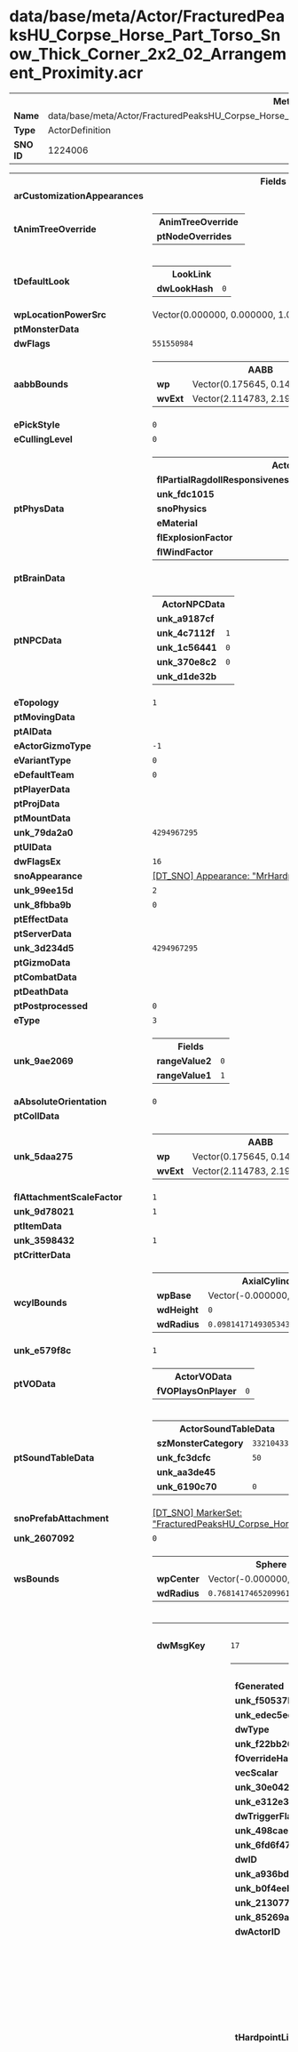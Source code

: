 <h1>data/base/meta/Actor/FracturedPeaksHU_Corpse_Horse_Part_Torso_Snow_Thick_Corner_2x2_02_Arrangement_Proximity.acr</h1><table><tr><th colspan="100%">Metadata</th></tr><tr><td><b>Name</b></td><td>data/base/meta/Actor/FracturedPeaksHU_Corpse_Horse_Part_Torso_Snow_Thick_Corner_2x2_02_Arrangement_Proximity.acr</td></tr><tr><td><b>Type</b></td><td>ActorDefinition</td></tr><tr><td><b>SNO ID</b></td><td>1224006</td></tr></table>

<table><tr><th colspan="100%">Fields</th></tr><tr><td><b>arCustomizationAppearances</b></td><td></td></tr><tr><td><b>tAnimTreeOverride</b></td><td><table><tr><th colspan="100%">AnimTreeOverride</th></tr><tr><td><b>ptNodeOverrides</b></td><td></td></tr></table>

</td></tr><tr><td><b>tDefaultLook</b></td><td><table><tr><th colspan="100%">LookLink</th></tr><tr><td><b>dwLookHash</b></td><td><code>0</code></td></tr></table>

</td></tr><tr><td><b>wpLocationPowerSrc</b></td><td>Vector(0.000000, 0.000000, 1.000000)</td></tr><tr><td><b>ptMonsterData</b></td><td></td></tr><tr><td><b>dwFlags</b></td><td><code>551550984</code></td></tr><tr><td><b>aabbBounds</b></td><td><table><tr><th colspan="100%">AABB</th></tr><tr><td><b>wp</b></td><td>Vector(0.175645, 0.148385, 0.989430)</td></tr><tr><td><b>wvExt</b></td><td>Vector(2.114783, 2.190344, 1.145405)</td></tr></table>

</td></tr><tr><td><b>ePickStyle</b></td><td><code>0</code></td></tr><tr><td><b>eCullingLevel</b></td><td><code>0</code></td></tr><tr><td><b>ptPhysData</b></td><td><table><tr><th colspan="100%">ActorPhysicsData</th></tr><tr><td><b>flPartialRagdollResponsiveness</b></td><td><code>0.5</code></td></tr><tr><td><b>unk_fdc1015</b></td><td><code>0</code></td></tr><tr><td><b>snoPhysics</b></td><td><a href="..\Physics\RagdollBreakable.phy.md">[DT_SNO] Physics: "RagdollBreakable"</a></td></tr><tr><td><b>eMaterial</b></td><td><code>0</code></td></tr><tr><td><b>flExplosionFactor</b></td><td><code>1</code></td></tr><tr><td><b>flWindFactor</b></td><td><code>1</code></td></tr></table>


</td></tr><tr><td><b>ptBrainData</b></td><td></td></tr><tr><td><b>ptNPCData</b></td><td><table><tr><th colspan="100%">ActorNPCData</th></tr><tr><td><b>unk_a9187cf</b></td><td></td></tr><tr><td><b>unk_4c7112f</b></td><td><code>1</code></td></tr><tr><td><b>unk_1c56441</b></td><td><code>0</code></td></tr><tr><td><b>unk_370e8c2</b></td><td><code>0</code></td></tr><tr><td><b>unk_d1de32b</b></td><td></td></tr></table>


</td></tr><tr><td><b>eTopology</b></td><td><code>1</code></td></tr><tr><td><b>ptMovingData</b></td><td></td></tr><tr><td><b>ptAIData</b></td><td></td></tr><tr><td><b>eActorGizmoType</b></td><td><code>-1</code></td></tr><tr><td><b>eVariantType</b></td><td><code>0</code></td></tr><tr><td><b>eDefaultTeam</b></td><td><code>0</code></td></tr><tr><td><b>ptPlayerData</b></td><td></td></tr><tr><td><b>ptProjData</b></td><td></td></tr><tr><td><b>ptMountData</b></td><td></td></tr><tr><td><b>unk_79da2a0</b></td><td><code>4294967295</code></td></tr><tr><td><b>ptUIData</b></td><td></td></tr><tr><td><b>dwFlagsEx</b></td><td><code>16</code></td></tr><tr><td><b>snoAppearance</b></td><td><a href="..\Appearance\MrHardpoint.app.md">[DT_SNO] Appearance: "MrHardpoint"</a></td></tr><tr><td><b>unk_99ee15d</b></td><td><code>2</code></td></tr><tr><td><b>unk_8fbba9b</b></td><td><code>0</code></td></tr><tr><td><b>ptEffectData</b></td><td></td></tr><tr><td><b>ptServerData</b></td><td></td></tr><tr><td><b>unk_3d234d5</b></td><td><code>4294967295</code></td></tr><tr><td><b>ptGizmoData</b></td><td></td></tr><tr><td><b>ptCombatData</b></td><td></td></tr><tr><td><b>ptDeathData</b></td><td></td></tr><tr><td><b>ptPostprocessed</b></td><td><code>0</code></td></tr><tr><td><b>eType</b></td><td><code>3</code></td></tr><tr><td><b>unk_9ae2069</b></td><td><table><tr><th colspan="100%">Fields</th></tr><tr><td><b>rangeValue2</b></td><td><code>0</code></td></tr><tr><td><b>rangeValue1</b></td><td><code>1</code></td></tr></table>

</td></tr><tr><td><b>aAbsoluteOrientation</b></td><td><code>0</code></td></tr><tr><td><b>ptCollData</b></td><td></td></tr><tr><td><b>unk_5daa275</b></td><td><table><tr><th colspan="100%">AABB</th></tr><tr><td><b>wp</b></td><td>Vector(0.175645, 0.148385, 0.989430)</td></tr><tr><td><b>wvExt</b></td><td>Vector(2.114783, 2.190344, 1.145405)</td></tr></table>

</td></tr><tr><td><b>flAttachmentScaleFactor</b></td><td><code>1</code></td></tr><tr><td><b>unk_9d78021</b></td><td><code>1</code></td></tr><tr><td><b>ptItemData</b></td><td></td></tr><tr><td><b>unk_3598432</b></td><td><code>1</code></td></tr><tr><td><b>ptCritterData</b></td><td></td></tr><tr><td><b>wcylBounds</b></td><td><table><tr><th colspan="100%">AxialCylinder</th></tr><tr><td><b>wpBase</b></td><td>Vector(-0.000000, 0.000000, 0.000000)</td></tr><tr><td><b>wdHeight</b></td><td><code>0</code></td></tr><tr><td><b>wdRadius</b></td><td><code>0.09814171493053436</code></td></tr></table>

</td></tr><tr><td><b>unk_e579f8c</b></td><td><code>1</code></td></tr><tr><td><b>ptVOData</b></td><td><table><tr><th colspan="100%">ActorVOData</th></tr><tr><td><b>fVOPlaysOnPlayer</b></td><td><code>0</code></td></tr></table>


</td></tr><tr><td><b>ptSoundTableData</b></td><td><table><tr><th colspan="100%">ActorSoundTableData</th></tr><tr><td><b>szMonsterCategory</b></td><td><code>3321043346</code></td></tr><tr><td><b>unk_fc3dcfc</b></td><td><code>50</code></td></tr><tr><td><b>unk_aa3de45</b></td><td></td></tr><tr><td><b>unk_6190c70</b></td><td><code>0</code></td></tr></table>


</td></tr><tr><td><b>snoPrefabAttachment</b></td><td><a href="..\MarkerSet\FracturedPeaksHU_Corpse_Horse_Part_Torso_Snow_Thick_Corner_2x2_02_Composition.mrk.md">[DT_SNO] MarkerSet: "FracturedPeaksHU_Corpse_Horse_Part_Torso_Snow_Thick_Corner_2x2_02_Composition"</a></td></tr><tr><td><b>unk_2607092</b></td><td><code>0</code></td></tr><tr><td><b>wsBounds</b></td><td><table><tr><th colspan="100%">Sphere</th></tr><tr><td><b>wpCenter</b></td><td>Vector(-0.000000, 0.000000, 0.000000)</td></tr><tr><td><b>wdRadius</b></td><td><code>0.7681417465209961</code></td></tr></table>

</td></tr><tr><td><b>ptMsgTriggeredEvents</b></td><td><table><tr><th colspan="100%">MsgTriggeredEvent</th></tr><tr><td><b>dwMsgKey</b></td><td><code>17</code></td></tr><tr><td><b>ptTriggerEvent</b></td><td><table><tr><th colspan="100%">Type_528bfa99</th></tr><tr><td><b>fGenerated</b></td><td><code>0</code></td></tr><tr><td><b>unk_f50537b</b></td><td><code>0</code></td></tr><tr><td><b>unk_edec5ed</b></td><td><code>0</code></td></tr><tr><td><b>dwType</b></td><td><code>1384905369</code></td></tr><tr><td><b>unk_f22bb26</b></td><td><code>0</code></td></tr><tr><td><b>fOverrideHardpoint</b></td><td><code>0</code></td></tr><tr><td><b>vecScalar</b></td><td>Vector(1.000000, 1.000000)</td></tr><tr><td><b>unk_30e0427</b></td><td><code>0</code></td></tr><tr><td><b>unk_e312e34</b></td><td><code>0</code></td></tr><tr><td><b>dwTriggerFlags</b></td><td><code>0</code></td></tr><tr><td><b>unk_498cae5</b></td><td><code>0</code></td></tr><tr><td><b>unk_6fd6f47</b></td><td><code>0</code></td></tr><tr><td><b>dwID</b></td><td><code>0</code></td></tr><tr><td><b>unk_a936bd9</b></td><td><code>0</code></td></tr><tr><td><b>unk_b0f4eeb</b></td><td><code>0</code></td></tr><tr><td><b>unk_2130773</b></td><td><code>0</code></td></tr><tr><td><b>unk_85269a4</b></td><td><code>1</code></td></tr><tr><td><b>dwActorID</b></td><td><code>0</code></td></tr><tr><td><b>tHardpointLinks</b></td><td><table><tr><th colspan="100%">HardpointLink</th></tr><tr><td><b>tInfo</b></td><td><table><tr><th colspan="100%">HardpointInfo</th></tr><tr><td><b>dwHash</b></td><td><code>0</code></td></tr><tr><td><b>dwHashFlag</b></td><td><code>0</code></td></tr></table>

</td></tr></table>


<table><tr><th colspan="100%">HardpointLink</th></tr><tr><td><b>tInfo</b></td><td><table><tr><th colspan="100%">HardpointInfo</th></tr><tr><td><b>dwHash</b></td><td><code>80066341</code></td></tr><tr><td><b>dwHashFlag</b></td><td><code>0</code></td></tr></table>

</td></tr></table>


</td></tr><tr><td><b>unk_315ce85</b></td><td><table><tr><th colspan="100%">HardpointLink</th></tr><tr><td><b>tInfo</b></td><td><table><tr><th colspan="100%">HardpointInfo</th></tr><tr><td><b>dwHash</b></td><td><code>0</code></td></tr><tr><td><b>dwHashFlag</b></td><td><code>0</code></td></tr></table>

</td></tr></table>

</td></tr><tr><td><b>dwPad</b></td><td><code>0</code></td></tr><tr><td><b>unk_4102322</b></td><td><code>0</code></td></tr><tr><td><b>unk_ab8c139</b></td><td><code>0</code></td></tr><tr><td><b>vecScale</b></td><td>Vector(1.100000, 1.100000, 1.100000)</td></tr><tr><td><b>unk_96134cc</b></td><td><code>0</code></td></tr><tr><td><b>tConditions</b></td><td><table><tr><th colspan="100%">TriggerConditions</th></tr><tr><td><b>flChance</b></td><td><code>1</code></td></tr><tr><td><b>bMute</b></td><td><code>0</code></td></tr><tr><td><b>tDelay</b></td><td><code>0</code></td></tr><tr><td><b>unk_f0d960e</b></td><td><table><tr><th colspan="100%">Fields</th></tr><tr><td><b>rangeValue2</b></td><td><code>0</code></td></tr><tr><td><b>rangeValue1</b></td><td><code>0</code></td></tr></table>

</td></tr><tr><td><b>unk_b51df67</b></td><td><code>0</code></td></tr><tr><td><b>dwPad</b></td><td><code>0</code></td></tr><tr><td><b>unk_1db3ba0</b></td><td><code>0</code></td></tr><tr><td><b>unk_1dcbf67</b></td><td><table><tr><th colspan="100%">Fields</th></tr><tr><td><b>rangeValue1</b></td><td><code>0</code></td></tr><tr><td><b>rangeValue2</b></td><td><code>0</code></td></tr></table>

</td></tr><tr><td><b>eMaterial</b></td><td><code>0</code></td></tr><tr><td><b>dwConditionFlags</b></td><td><code>1038</code></td></tr><tr><td><b>ePlayerCountCondition</b></td><td><code>0</code></td></tr></table>

</td></tr><tr><td><b>unk_6cba752</b></td><td><code>0</code></td></tr><tr><td><b>unk_b9368ac</b></td><td><code>0</code></td></tr><tr><td><b>unk_9a2c9a0</b></td><td><code>0</code></td></tr><tr><td><b>unk_1149cd2</b></td><td><code>0</code></td></tr><tr><td><b>unk_e560b0b</b></td><td><code>4294967295</code></td></tr><tr><td><b>snoEffectGroup</b></td><td><a href="..\EffectGroup\interactiveVFX_destructible_bloodMist.efg.md">[DT_SNO] EffectGroup: "interactiveVFX_destructible_bloodMist"</a></td></tr><tr><td><b>transform</b></td><td><table><tr><th colspan="100%">PRTransform</th></tr><tr><td><b>q</b></td><td><table><tr><th colspan="100%">bcQuat</th></tr><tr><td><b>z</b></td><td><code>0</code></td></tr><tr><td><b>w</b></td><td><code>1</code></td></tr><tr><td><b>x</b></td><td><code>0</code></td></tr><tr><td><b>y</b></td><td><code>0</code></td></tr></table>

</td></tr><tr><td><b>wp</b></td><td>Vector(0.500000, 0.000000, 0.200000)</td></tr></table>

</td></tr><tr><td><b>unk_10405ce</b></td><td><code>0</code></td></tr><tr><td><b>dwUniqueID</b></td><td><code>0</code></td></tr></table>


</td></tr><tr><td><b>tCooldown</b></td><td><code>0</code></td></tr></table>


<table><tr><th colspan="100%">MsgTriggeredEvent</th></tr><tr><td><b>ptTriggerEvent</b></td><td><table><tr><th colspan="100%">Type_528bfa99</th></tr><tr><td><b>vecScale</b></td><td>Vector(1.100000, 1.100000, 1.100000)</td></tr><tr><td><b>unk_498cae5</b></td><td><code>0</code></td></tr><tr><td><b>unk_6cba752</b></td><td><code>0</code></td></tr><tr><td><b>unk_edec5ed</b></td><td><code>0</code></td></tr><tr><td><b>unk_315ce85</b></td><td><table><tr><th colspan="100%">HardpointLink</th></tr><tr><td><b>tInfo</b></td><td><table><tr><th colspan="100%">HardpointInfo</th></tr><tr><td><b>dwHash</b></td><td><code>0</code></td></tr><tr><td><b>dwHashFlag</b></td><td><code>0</code></td></tr></table>

</td></tr></table>

</td></tr><tr><td><b>unk_2130773</b></td><td><code>0</code></td></tr><tr><td><b>unk_f50537b</b></td><td><code>0</code></td></tr><tr><td><b>snoEffectGroup</b></td><td><a href="..\EffectGroup\interactiveVFX_destructible_snowPuff.efg.md">[DT_SNO] EffectGroup: "interactiveVFX_destructible_snowPuff"</a></td></tr><tr><td><b>dwActorID</b></td><td><code>0</code></td></tr><tr><td><b>unk_30e0427</b></td><td><code>0</code></td></tr><tr><td><b>dwUniqueID</b></td><td><code>0</code></td></tr><tr><td><b>dwPad</b></td><td><code>0</code></td></tr><tr><td><b>unk_4102322</b></td><td><code>0</code></td></tr><tr><td><b>unk_85269a4</b></td><td><code>1</code></td></tr><tr><td><b>unk_ab8c139</b></td><td><code>0</code></td></tr><tr><td><b>transform</b></td><td><table><tr><th colspan="100%">PRTransform</th></tr><tr><td><b>q</b></td><td><table><tr><th colspan="100%">bcQuat</th></tr><tr><td><b>z</b></td><td><code>0</code></td></tr><tr><td><b>w</b></td><td><code>1</code></td></tr><tr><td><b>x</b></td><td><code>0</code></td></tr><tr><td><b>y</b></td><td><code>0</code></td></tr></table>

</td></tr><tr><td><b>wp</b></td><td>Vector(0.000000, 0.000000, 0.100000)</td></tr></table>

</td></tr><tr><td><b>unk_1149cd2</b></td><td><code>0</code></td></tr><tr><td><b>dwType</b></td><td><code>1384905369</code></td></tr><tr><td><b>unk_e560b0b</b></td><td><code>4294967295</code></td></tr><tr><td><b>dwTriggerFlags</b></td><td><code>0</code></td></tr><tr><td><b>unk_b0f4eeb</b></td><td><code>0</code></td></tr><tr><td><b>fGenerated</b></td><td><code>0</code></td></tr><tr><td><b>unk_e312e34</b></td><td><code>0</code></td></tr><tr><td><b>dwID</b></td><td><code>0</code></td></tr><tr><td><b>unk_a936bd9</b></td><td><code>0</code></td></tr><tr><td><b>unk_10405ce</b></td><td><code>0</code></td></tr><tr><td><b>unk_b9368ac</b></td><td><code>0</code></td></tr><tr><td><b>fOverrideHardpoint</b></td><td><code>0</code></td></tr><tr><td><b>tConditions</b></td><td><table><tr><th colspan="100%">TriggerConditions</th></tr><tr><td><b>bMute</b></td><td><code>0</code></td></tr><tr><td><b>unk_1dcbf67</b></td><td><table><tr><th colspan="100%">Fields</th></tr><tr><td><b>rangeValue1</b></td><td><code>0</code></td></tr><tr><td><b>rangeValue2</b></td><td><code>0</code></td></tr></table>

</td></tr><tr><td><b>unk_b51df67</b></td><td><code>0</code></td></tr><tr><td><b>dwPad</b></td><td><code>0</code></td></tr><tr><td><b>flChance</b></td><td><code>1</code></td></tr><tr><td><b>unk_1db3ba0</b></td><td><code>0</code></td></tr><tr><td><b>tDelay</b></td><td><code>0</code></td></tr><tr><td><b>unk_f0d960e</b></td><td><table><tr><th colspan="100%">Fields</th></tr><tr><td><b>rangeValue1</b></td><td><code>0</code></td></tr><tr><td><b>rangeValue2</b></td><td><code>0</code></td></tr></table>

</td></tr><tr><td><b>eMaterial</b></td><td><code>0</code></td></tr><tr><td><b>dwConditionFlags</b></td><td><code>1038</code></td></tr><tr><td><b>ePlayerCountCondition</b></td><td><code>0</code></td></tr></table>

</td></tr><tr><td><b>unk_f22bb26</b></td><td><code>0</code></td></tr><tr><td><b>tHardpointLinks</b></td><td><table><tr><th colspan="100%">HardpointLink</th></tr><tr><td><b>tInfo</b></td><td><table><tr><th colspan="100%">HardpointInfo</th></tr><tr><td><b>dwHash</b></td><td><code>0</code></td></tr><tr><td><b>dwHashFlag</b></td><td><code>0</code></td></tr></table>

</td></tr></table>


<table><tr><th colspan="100%">HardpointLink</th></tr><tr><td><b>tInfo</b></td><td><table><tr><th colspan="100%">HardpointInfo</th></tr><tr><td><b>dwHash</b></td><td><code>80066341</code></td></tr><tr><td><b>dwHashFlag</b></td><td><code>0</code></td></tr></table>

</td></tr></table>


</td></tr><tr><td><b>vecScalar</b></td><td>Vector(1.000000, 1.000000)</td></tr><tr><td><b>unk_96134cc</b></td><td><code>0</code></td></tr><tr><td><b>unk_6fd6f47</b></td><td><code>0</code></td></tr><tr><td><b>unk_9a2c9a0</b></td><td><code>0</code></td></tr></table>


</td></tr><tr><td><b>tCooldown</b></td><td><code>0</code></td></tr><tr><td><b>dwMsgKey</b></td><td><code>17</code></td></tr></table>


<table><tr><th colspan="100%">MsgTriggeredEvent</th></tr><tr><td><b>dwMsgKey</b></td><td><code>17</code></td></tr><tr><td><b>ptTriggerEvent</b></td><td><table><tr><th colspan="100%">Type_528bfa99</th></tr><tr><td><b>unk_2130773</b></td><td><code>0</code></td></tr><tr><td><b>unk_b9368ac</b></td><td><code>0</code></td></tr><tr><td><b>unk_6fd6f47</b></td><td><code>0</code></td></tr><tr><td><b>unk_f22bb26</b></td><td><code>0</code></td></tr><tr><td><b>unk_e312e34</b></td><td><code>0</code></td></tr><tr><td><b>vecScalar</b></td><td>Vector(1.000000, 1.000000)</td></tr><tr><td><b>unk_30e0427</b></td><td><code>0</code></td></tr><tr><td><b>unk_1149cd2</b></td><td><code>0</code></td></tr><tr><td><b>dwPad</b></td><td><code>0</code></td></tr><tr><td><b>unk_ab8c139</b></td><td><code>0</code></td></tr><tr><td><b>unk_a936bd9</b></td><td><code>0</code></td></tr><tr><td><b>vecScale</b></td><td>Vector(1.000000, 1.000000, 1.000000)</td></tr><tr><td><b>dwID</b></td><td><code>0</code></td></tr><tr><td><b>dwTriggerFlags</b></td><td><code>0</code></td></tr><tr><td><b>fGenerated</b></td><td><code>0</code></td></tr><tr><td><b>unk_85269a4</b></td><td><code>1</code></td></tr><tr><td><b>unk_f50537b</b></td><td><code>0</code></td></tr><tr><td><b>dwActorID</b></td><td><code>0</code></td></tr><tr><td><b>dwUniqueID</b></td><td><code>0</code></td></tr><tr><td><b>tConditions</b></td><td><table><tr><th colspan="100%">TriggerConditions</th></tr><tr><td><b>unk_f0d960e</b></td><td><table><tr><th colspan="100%">Fields</th></tr><tr><td><b>rangeValue1</b></td><td><code>0</code></td></tr><tr><td><b>rangeValue2</b></td><td><code>0</code></td></tr></table>

</td></tr><tr><td><b>unk_1dcbf67</b></td><td><table><tr><th colspan="100%">Fields</th></tr><tr><td><b>rangeValue1</b></td><td><code>0</code></td></tr><tr><td><b>rangeValue2</b></td><td><code>0</code></td></tr></table>

</td></tr><tr><td><b>eMaterial</b></td><td><code>0</code></td></tr><tr><td><b>ePlayerCountCondition</b></td><td><code>0</code></td></tr><tr><td><b>dwPad</b></td><td><code>0</code></td></tr><tr><td><b>flChance</b></td><td><code>1</code></td></tr><tr><td><b>bMute</b></td><td><code>0</code></td></tr><tr><td><b>unk_1db3ba0</b></td><td><code>0</code></td></tr><tr><td><b>tDelay</b></td><td><code>0</code></td></tr><tr><td><b>dwConditionFlags</b></td><td><code>1038</code></td></tr><tr><td><b>unk_b51df67</b></td><td><code>0</code></td></tr></table>

</td></tr><tr><td><b>unk_edec5ed</b></td><td><code>0</code></td></tr><tr><td><b>unk_315ce85</b></td><td><table><tr><th colspan="100%">HardpointLink</th></tr><tr><td><b>tInfo</b></td><td><table><tr><th colspan="100%">HardpointInfo</th></tr><tr><td><b>dwHash</b></td><td><code>0</code></td></tr><tr><td><b>dwHashFlag</b></td><td><code>0</code></td></tr></table>

</td></tr></table>

</td></tr><tr><td><b>unk_498cae5</b></td><td><code>0</code></td></tr><tr><td><b>dwType</b></td><td><code>1384905369</code></td></tr><tr><td><b>unk_e560b0b</b></td><td><code>4294967295</code></td></tr><tr><td><b>fOverrideHardpoint</b></td><td><code>0</code></td></tr><tr><td><b>tHardpointLinks</b></td><td><table><tr><th colspan="100%">HardpointLink</th></tr><tr><td><b>tInfo</b></td><td><table><tr><th colspan="100%">HardpointInfo</th></tr><tr><td><b>dwHash</b></td><td><code>0</code></td></tr><tr><td><b>dwHashFlag</b></td><td><code>0</code></td></tr></table>

</td></tr></table>


<table><tr><th colspan="100%">HardpointLink</th></tr><tr><td><b>tInfo</b></td><td><table><tr><th colspan="100%">HardpointInfo</th></tr><tr><td><b>dwHash</b></td><td><code>80066341</code></td></tr><tr><td><b>dwHashFlag</b></td><td><code>0</code></td></tr></table>

</td></tr></table>


</td></tr><tr><td><b>unk_9a2c9a0</b></td><td><code>0</code></td></tr><tr><td><b>unk_96134cc</b></td><td><code>0</code></td></tr><tr><td><b>transform</b></td><td><table><tr><th colspan="100%">PRTransform</th></tr><tr><td><b>q</b></td><td><table><tr><th colspan="100%">bcQuat</th></tr><tr><td><b>x</b></td><td><code>0</code></td></tr><tr><td><b>y</b></td><td><code>0</code></td></tr><tr><td><b>z</b></td><td><code>0</code></td></tr><tr><td><b>w</b></td><td><code>1</code></td></tr></table>

</td></tr><tr><td><b>wp</b></td><td>Vector(0.000000, 0.000000, 0.000000)</td></tr></table>

</td></tr><tr><td><b>unk_10405ce</b></td><td><code>0</code></td></tr><tr><td><b>unk_6cba752</b></td><td><code>0</code></td></tr><tr><td><b>unk_4102322</b></td><td><code>0</code></td></tr><tr><td><b>snoEffectGroup</b></td><td><a href="..\EffectGroup\InteractiveVFX_Radial_1m_10kg.efg.md">[DT_SNO] EffectGroup: "InteractiveVFX_Radial_1m_10kg"</a></td></tr><tr><td><b>unk_b0f4eeb</b></td><td><code>0</code></td></tr></table>


</td></tr><tr><td><b>tCooldown</b></td><td><code>0</code></td></tr></table>


<table><tr><th colspan="100%">MsgTriggeredEvent</th></tr><tr><td><b>dwMsgKey</b></td><td><code>17</code></td></tr><tr><td><b>ptTriggerEvent</b></td><td><table><tr><th colspan="100%">Type_528bfa99</th></tr><tr><td><b>dwID</b></td><td><code>0</code></td></tr><tr><td><b>dwTriggerFlags</b></td><td><code>0</code></td></tr><tr><td><b>unk_a936bd9</b></td><td><code>0</code></td></tr><tr><td><b>unk_315ce85</b></td><td><table><tr><th colspan="100%">HardpointLink</th></tr><tr><td><b>tInfo</b></td><td><table><tr><th colspan="100%">HardpointInfo</th></tr><tr><td><b>dwHash</b></td><td><code>0</code></td></tr><tr><td><b>dwHashFlag</b></td><td><code>0</code></td></tr></table>

</td></tr></table>

</td></tr><tr><td><b>vecScale</b></td><td>Vector(1.000000, 1.000000, 1.000000)</td></tr><tr><td><b>fGenerated</b></td><td><code>0</code></td></tr><tr><td><b>fOverrideHardpoint</b></td><td><code>0</code></td></tr><tr><td><b>unk_e312e34</b></td><td><code>0</code></td></tr><tr><td><b>unk_1149cd2</b></td><td><code>0</code></td></tr><tr><td><b>unk_ab8c139</b></td><td><code>0</code></td></tr><tr><td><b>unk_30e0427</b></td><td><code>0</code></td></tr><tr><td><b>unk_e560b0b</b></td><td><code>4294967295</code></td></tr><tr><td><b>unk_85269a4</b></td><td><code>1</code></td></tr><tr><td><b>unk_f50537b</b></td><td><code>0</code></td></tr><tr><td><b>dwType</b></td><td><code>1384905369</code></td></tr><tr><td><b>unk_4102322</b></td><td><code>0</code></td></tr><tr><td><b>unk_498cae5</b></td><td><code>0</code></td></tr><tr><td><b>dwPad</b></td><td><code>0</code></td></tr><tr><td><b>tConditions</b></td><td><table><tr><th colspan="100%">TriggerConditions</th></tr><tr><td><b>ePlayerCountCondition</b></td><td><code>0</code></td></tr><tr><td><b>dwPad</b></td><td><code>0</code></td></tr><tr><td><b>flChance</b></td><td><code>1</code></td></tr><tr><td><b>tDelay</b></td><td><code>0</code></td></tr><tr><td><b>unk_1dcbf67</b></td><td><table><tr><th colspan="100%">Fields</th></tr><tr><td><b>rangeValue1</b></td><td><code>0</code></td></tr><tr><td><b>rangeValue2</b></td><td><code>0</code></td></tr></table>

</td></tr><tr><td><b>eMaterial</b></td><td><code>0</code></td></tr><tr><td><b>unk_b51df67</b></td><td><code>0</code></td></tr><tr><td><b>bMute</b></td><td><code>0</code></td></tr><tr><td><b>unk_1db3ba0</b></td><td><code>0</code></td></tr><tr><td><b>unk_f0d960e</b></td><td><table><tr><th colspan="100%">Fields</th></tr><tr><td><b>rangeValue1</b></td><td><code>0</code></td></tr><tr><td><b>rangeValue2</b></td><td><code>0</code></td></tr></table>

</td></tr><tr><td><b>dwConditionFlags</b></td><td><code>1038</code></td></tr></table>

</td></tr><tr><td><b>snoEffectGroup</b></td><td><a href="..\EffectGroup\Prop_BloodPool_DecalSpawner_02.efg.md">[DT_SNO] EffectGroup: "Prop_BloodPool_DecalSpawner_02"</a></td></tr><tr><td><b>unk_2130773</b></td><td><code>0</code></td></tr><tr><td><b>dwActorID</b></td><td><code>0</code></td></tr><tr><td><b>unk_10405ce</b></td><td><code>0</code></td></tr><tr><td><b>unk_96134cc</b></td><td><code>0</code></td></tr><tr><td><b>transform</b></td><td><table><tr><th colspan="100%">PRTransform</th></tr><tr><td><b>q</b></td><td><table><tr><th colspan="100%">bcQuat</th></tr><tr><td><b>z</b></td><td><code>0</code></td></tr><tr><td><b>w</b></td><td><code>1</code></td></tr><tr><td><b>x</b></td><td><code>0</code></td></tr><tr><td><b>y</b></td><td><code>0</code></td></tr></table>

</td></tr><tr><td><b>wp</b></td><td>Vector(0.500000, 0.000000, 0.000000)</td></tr></table>

</td></tr><tr><td><b>dwUniqueID</b></td><td><code>0</code></td></tr><tr><td><b>unk_6cba752</b></td><td><code>0</code></td></tr><tr><td><b>unk_edec5ed</b></td><td><code>0</code></td></tr><tr><td><b>unk_b0f4eeb</b></td><td><code>0</code></td></tr><tr><td><b>unk_9a2c9a0</b></td><td><code>0</code></td></tr><tr><td><b>tHardpointLinks</b></td><td><table><tr><th colspan="100%">HardpointLink</th></tr><tr><td><b>tInfo</b></td><td><table><tr><th colspan="100%">HardpointInfo</th></tr><tr><td><b>dwHash</b></td><td><code>0</code></td></tr><tr><td><b>dwHashFlag</b></td><td><code>0</code></td></tr></table>

</td></tr></table>


<table><tr><th colspan="100%">HardpointLink</th></tr><tr><td><b>tInfo</b></td><td><table><tr><th colspan="100%">HardpointInfo</th></tr><tr><td><b>dwHash</b></td><td><code>80066341</code></td></tr><tr><td><b>dwHashFlag</b></td><td><code>0</code></td></tr></table>

</td></tr></table>


</td></tr><tr><td><b>vecScalar</b></td><td>Vector(1.000000, 1.000000)</td></tr><tr><td><b>unk_b9368ac</b></td><td><code>0</code></td></tr><tr><td><b>unk_6fd6f47</b></td><td><code>0</code></td></tr><tr><td><b>unk_f22bb26</b></td><td><code>0</code></td></tr></table>


</td></tr><tr><td><b>tCooldown</b></td><td><code>0</code></td></tr></table>


</td></tr><tr><td><b>ptPropData</b></td><td></td></tr><tr><td><b>unk_261d1df</b></td><td><table><tr><th colspan="100%">Type_4174a154</th></tr><tr><td><b>unk_322049a</b></td><td><table><tr><th colspan="100%">Type_f18a2f0</th></tr><tr><td><b>uID</b></td><td><code>3056726860</code></td></tr></table>

</td></tr><tr><td><b>flValue</b></td><td><code>0.6000000238418579</code></td></tr></table>


</td></tr><tr><td><b>arAnimSets</b></td><td></td></tr><tr><td><b>unk_c794c59</b></td><td><code>10</code></td></tr><tr><td><b>unk_d2b5e35</b></td><td><code>1</code></td></tr></table>

